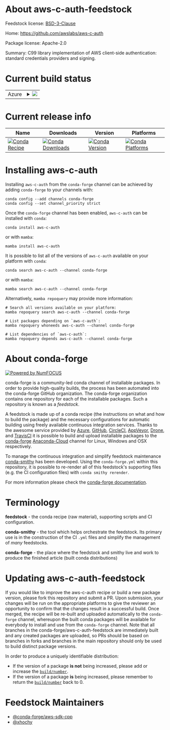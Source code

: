 About aws-c-auth-feedstock
==========================

Feedstock license: [BSD-3-Clause](https://github.com/conda-forge/aws-c-auth-feedstock/blob/main/LICENSE.txt)

Home: https://github.com/awslabs/aws-c-auth

Package license: Apache-2.0

Summary: C99 library implementation of AWS client-side authentication: standard credentials providers and signing.

Current build status
====================


<table>
    
  <tr>
    <td>Azure</td>
    <td>
      <details>
        <summary>
          <a href="https://dev.azure.com/conda-forge/feedstock-builds/_build/latest?definitionId=12696&branchName=main">
            <img src="https://dev.azure.com/conda-forge/feedstock-builds/_apis/build/status/aws-c-auth-feedstock?branchName=main">
          </a>
        </summary>
        <table>
          <thead><tr><th>Variant</th><th>Status</th></tr></thead>
          <tbody><tr>
              <td>linux_64</td>
              <td>
                <a href="https://dev.azure.com/conda-forge/feedstock-builds/_build/latest?definitionId=12696&branchName=main">
                  <img src="https://dev.azure.com/conda-forge/feedstock-builds/_apis/build/status/aws-c-auth-feedstock?branchName=main&jobName=linux&configuration=linux%20linux_64_" alt="variant">
                </a>
              </td>
            </tr><tr>
              <td>linux_aarch64</td>
              <td>
                <a href="https://dev.azure.com/conda-forge/feedstock-builds/_build/latest?definitionId=12696&branchName=main">
                  <img src="https://dev.azure.com/conda-forge/feedstock-builds/_apis/build/status/aws-c-auth-feedstock?branchName=main&jobName=linux&configuration=linux%20linux_aarch64_" alt="variant">
                </a>
              </td>
            </tr><tr>
              <td>linux_ppc64le</td>
              <td>
                <a href="https://dev.azure.com/conda-forge/feedstock-builds/_build/latest?definitionId=12696&branchName=main">
                  <img src="https://dev.azure.com/conda-forge/feedstock-builds/_apis/build/status/aws-c-auth-feedstock?branchName=main&jobName=linux&configuration=linux%20linux_ppc64le_" alt="variant">
                </a>
              </td>
            </tr><tr>
              <td>osx_64</td>
              <td>
                <a href="https://dev.azure.com/conda-forge/feedstock-builds/_build/latest?definitionId=12696&branchName=main">
                  <img src="https://dev.azure.com/conda-forge/feedstock-builds/_apis/build/status/aws-c-auth-feedstock?branchName=main&jobName=osx&configuration=osx%20osx_64_" alt="variant">
                </a>
              </td>
            </tr><tr>
              <td>osx_arm64</td>
              <td>
                <a href="https://dev.azure.com/conda-forge/feedstock-builds/_build/latest?definitionId=12696&branchName=main">
                  <img src="https://dev.azure.com/conda-forge/feedstock-builds/_apis/build/status/aws-c-auth-feedstock?branchName=main&jobName=osx&configuration=osx%20osx_arm64_" alt="variant">
                </a>
              </td>
            </tr><tr>
              <td>win_64</td>
              <td>
                <a href="https://dev.azure.com/conda-forge/feedstock-builds/_build/latest?definitionId=12696&branchName=main">
                  <img src="https://dev.azure.com/conda-forge/feedstock-builds/_apis/build/status/aws-c-auth-feedstock?branchName=main&jobName=win&configuration=win%20win_64_" alt="variant">
                </a>
              </td>
            </tr>
          </tbody>
        </table>
      </details>
    </td>
  </tr>
</table>

Current release info
====================

| Name | Downloads | Version | Platforms |
| --- | --- | --- | --- |
| [![Conda Recipe](https://img.shields.io/badge/recipe-aws--c--auth-green.svg)](https://anaconda.org/conda-forge/aws-c-auth) | [![Conda Downloads](https://img.shields.io/conda/dn/conda-forge/aws-c-auth.svg)](https://anaconda.org/conda-forge/aws-c-auth) | [![Conda Version](https://img.shields.io/conda/vn/conda-forge/aws-c-auth.svg)](https://anaconda.org/conda-forge/aws-c-auth) | [![Conda Platforms](https://img.shields.io/conda/pn/conda-forge/aws-c-auth.svg)](https://anaconda.org/conda-forge/aws-c-auth) |

Installing aws-c-auth
=====================

Installing `aws-c-auth` from the `conda-forge` channel can be achieved by adding `conda-forge` to your channels with:

```
conda config --add channels conda-forge
conda config --set channel_priority strict
```

Once the `conda-forge` channel has been enabled, `aws-c-auth` can be installed with `conda`:

```
conda install aws-c-auth
```

or with `mamba`:

```
mamba install aws-c-auth
```

It is possible to list all of the versions of `aws-c-auth` available on your platform with `conda`:

```
conda search aws-c-auth --channel conda-forge
```

or with `mamba`:

```
mamba search aws-c-auth --channel conda-forge
```

Alternatively, `mamba repoquery` may provide more information:

```
# Search all versions available on your platform:
mamba repoquery search aws-c-auth --channel conda-forge

# List packages depending on `aws-c-auth`:
mamba repoquery whoneeds aws-c-auth --channel conda-forge

# List dependencies of `aws-c-auth`:
mamba repoquery depends aws-c-auth --channel conda-forge
```


About conda-forge
=================

[![Powered by
NumFOCUS](https://img.shields.io/badge/powered%20by-NumFOCUS-orange.svg?style=flat&colorA=E1523D&colorB=007D8A)](https://numfocus.org)

conda-forge is a community-led conda channel of installable packages.
In order to provide high-quality builds, the process has been automated into the
conda-forge GitHub organization. The conda-forge organization contains one repository
for each of the installable packages. Such a repository is known as a *feedstock*.

A feedstock is made up of a conda recipe (the instructions on what and how to build
the package) and the necessary configurations for automatic building using freely
available continuous integration services. Thanks to the awesome service provided by
[Azure](https://azure.microsoft.com/en-us/services/devops/), [GitHub](https://github.com/),
[CircleCI](https://circleci.com/), [AppVeyor](https://www.appveyor.com/),
[Drone](https://cloud.drone.io/welcome), and [TravisCI](https://travis-ci.com/)
it is possible to build and upload installable packages to the
[conda-forge](https://anaconda.org/conda-forge) [Anaconda-Cloud](https://anaconda.org/)
channel for Linux, Windows and OSX respectively.

To manage the continuous integration and simplify feedstock maintenance
[conda-smithy](https://github.com/conda-forge/conda-smithy) has been developed.
Using the ``conda-forge.yml`` within this repository, it is possible to re-render all of
this feedstock's supporting files (e.g. the CI configuration files) with ``conda smithy rerender``.

For more information please check the [conda-forge documentation](https://conda-forge.org/docs/).

Terminology
===========

**feedstock** - the conda recipe (raw material), supporting scripts and CI configuration.

**conda-smithy** - the tool which helps orchestrate the feedstock.
                   Its primary use is in the construction of the CI ``.yml`` files
                   and simplify the management of *many* feedstocks.

**conda-forge** - the place where the feedstock and smithy live and work to
                  produce the finished article (built conda distributions)


Updating aws-c-auth-feedstock
=============================

If you would like to improve the aws-c-auth recipe or build a new
package version, please fork this repository and submit a PR. Upon submission,
your changes will be run on the appropriate platforms to give the reviewer an
opportunity to confirm that the changes result in a successful build. Once
merged, the recipe will be re-built and uploaded automatically to the
`conda-forge` channel, whereupon the built conda packages will be available for
everybody to install and use from the `conda-forge` channel.
Note that all branches in the conda-forge/aws-c-auth-feedstock are
immediately built and any created packages are uploaded, so PRs should be based
on branches in forks and branches in the main repository should only be used to
build distinct package versions.

In order to produce a uniquely identifiable distribution:
 * If the version of a package **is not** being increased, please add or increase
   the [``build/number``](https://docs.conda.io/projects/conda-build/en/latest/resources/define-metadata.html#build-number-and-string).
 * If the version of a package **is** being increased, please remember to return
   the [``build/number``](https://docs.conda.io/projects/conda-build/en/latest/resources/define-metadata.html#build-number-and-string)
   back to 0.

Feedstock Maintainers
=====================

* [@conda-forge/aws-sdk-cpp](https://github.com/conda-forge/aws-sdk-cpp/)
* [@xhochy](https://github.com/xhochy/)

